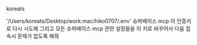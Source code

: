 koreats

'/Users/koreats/Desktop/work.mac/hiko0707/.env' 슈퍼베이스 mcp 이 인증키로 다시 시도해 그리고 모든 슈퍼베이스 mcp 관련 설정들을 이 키로 바꾸어서 다음 접속시 문제가 없도록 해줘 
